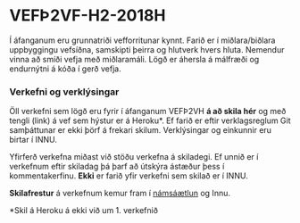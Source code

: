 # VEFÞ2VF-H2-2018H

Í áfanganum eru grunnatriði vefforritunar kynnt. Farið er í miðlara/biðlara uppbyggingu vefsíðna, samskipti þeirra og hlutverk hvers hluta. Nemendur vinna að smíði vefja með miðlaramáli. Lögð er áhersla á málfræði og endurnýtni á kóða í gerð vefja. 

### Verkefni og verklýsingar
Öll verkefni sem lögð eru fyrir í áfanganum VEFÞ2VH **á að skila hér** og með tengli (link) á vef sem hýstur er á Heroku*. Ef farið er eftir verklagsreglum Git samþáttunar er ekki þörf á frekari skilum. Verklýsingar og einkunnir eru birtar í INNU.

Yfirferð verkefna miðast við stöðu verkefna á skiladegi. Ef unnið er í verkefnum eftir skiladag þá þarf að útskýra ástæður þess í kommentakerfinu. **Ekki** er farið yfir verkefni sem skilað er í INNU. 

**Skilafrestur** á verkefnum kemur fram í [námsáætlun](https://github.com/vefthroun/Vef2vf-h2-2018h/blob/master/N%C3%A1ms%C3%A1%C3%A6tlun%20VEF%C3%9E2VF/) og Innu. 

*Skil á Heroku á ekki við um 1. verkefnið